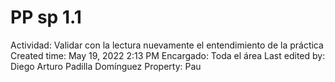 # PP sp 1.1

Actividad: Validar con la lectura nuevamente el entendimiento de la práctica
Created time: May 19, 2022 2:13 PM
Encargado: Toda el área
Last edited by: Diego Arturo Padilla Domínguez
Property: Pau